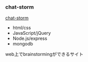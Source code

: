 ### chat-storm
[chat-storm](https://chat-storm-prod.herokuapp.com/)

- html/css
- JavaScript/jQuery
- Node.js/express
- mongodb

web上でbrainstormingができるサイト